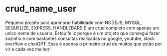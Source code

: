 # crud_name_user
Pequeno projeto para aprimorar habilidade com NODEJS, MYSQL, SEQUELIZE, EXPRESS, HANDLEBARS
É um crud completo com apenas um unico nome de usuario. 
Estou feliz porque é um projeto que consegui fazer sozinho e com bastantes consultas realizadas no google, youtube, stack overflow e chatGPT.
Esse é apenas o primeiro crud de muitos que estão por vir e cada vez melhor!

